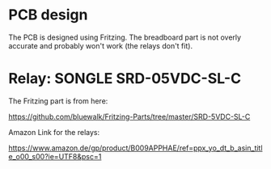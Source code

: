 # PCB design

The PCB is designed using Fritzing. The breadboard part is not overly accurate and probably won't work (the relays don't fit).

# Relay: SONGLE SRD-05VDC-SL-C

The Fritzing part is from here:

https://github.com/bluewalk/Fritzing-Parts/tree/master/SRD-5VDC-SL-C

Amazon Link for the relays:

https://www.amazon.de/gp/product/B009APPHAE/ref=ppx_yo_dt_b_asin_title_o00_s00?ie=UTF8&psc=1
